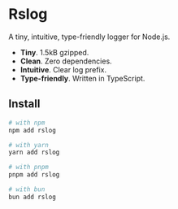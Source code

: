 # Rslog

A tiny, intuitive, type-friendly logger for Node.js.

- **Tiny**. 1.5kB gzipped.
- **Clean**. Zero dependencies.
- **Intuitive**. Clear log prefix.
- **Type-friendly**. Written in TypeScript.

## Install

```bash
# with npm
npm add rslog

# with yarn
yarn add rslog

# with pnpm
pnpm add rslog

# with bun
bun add rslog
```
